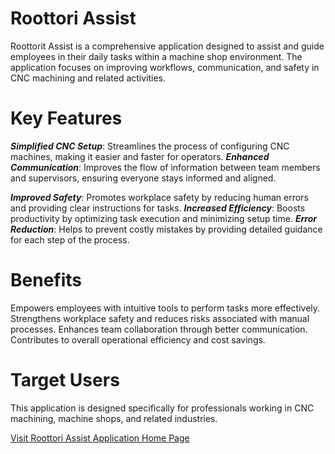 # Roottori Assist
Roottorit Assist is a comprehensive application designed to assist and guide employees in their daily tasks within a machine shop environment. 
The application focuses on improving workflows, communication, and safety in CNC machining and related activities.

# Key Features
***Simplified CNC Setup***: Streamlines the process of configuring CNC machines, making it easier and faster for operators.
***Enhanced Communication***: Improves the flow of information between team members and supervisors, ensuring everyone stays informed and aligned.

***Improved Safety***: Promotes workplace safety by reducing human errors and providing clear instructions for tasks.
***Increased Efficiency***: Boosts productivity by optimizing task execution and minimizing setup time.
***Error Reduction***: Helps to prevent costly mistakes by providing detailed guidance for each step of the process.

# Benefits
Empowers employees with intuitive tools to perform tasks more effectively.
Strengthens workplace safety and reduces risks associated with manual processes.
Enhances team collaboration through better communication.
Contributes to overall operational efficiency and cost savings.

# Target Users
This application is designed specifically for professionals working in CNC machining, machine shops, and related industries.

[Visit Roottori Assist Application Home Page](https://roottoriapp.azurewebsites.net/Home/Index)
